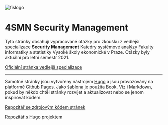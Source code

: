 
![fislogo](/4smn/logofis.png)

# 4SMN Security Management

Tyto stránky obsahují vypracované otázky pro zkoušku z vedlejší specializace **Security Management** Katedry systémové analýzy Fakulty informatiky a statistiky Vysoké školy ekonomické v Praze. Otázky byly aktuální pro letní semestr 2021.

[Oficiální stránka vedlejší specializace](https://ksa.vse.cz/studium/magisterske-studium/vedlejsi-specializace/4sm-security-management-vs/)

---

Samotné stránky jsou vytvořeny nástrojem [Hugo](https://gohugo.io/) a jsou provozovány na platformě [Github Pages](https://pages.github.com/). Jako šablona je použita [Book](https://themes.gohugo.io/hugo-book/). Viz i [Markdown]((https://github.com/adam-p/markdown-here/wiki/Markdown-Cheatsheet)), pokud by někdo chtěl stránky rozvíjet a aktualizovat nebo se jenom inspirovat kódem.

[Repozitář se zdrojovým kódem stránek](https://github.com/nvkp/4smn)

[Repozitář s Hugo projektem](https://github.com/nvkp/4smn-hugo)